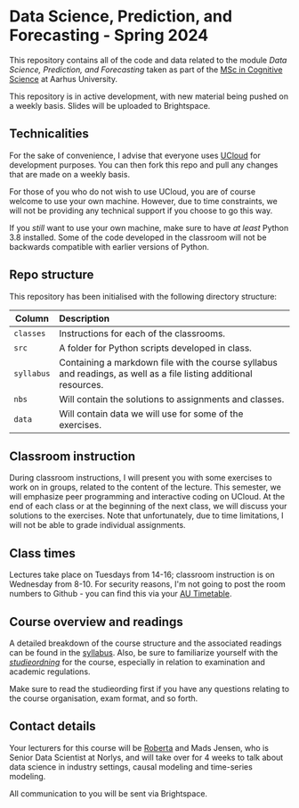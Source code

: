 # Data Science, Prediction, and Forecasting - Spring 2024

This repository contains all of the code and data related to the module _Data Science, Prediction, and Forecasting_ taken as part of the  [MSc in Cognitive Science](https://masters.au.dk/cognitivescience) at Aarhus University.

This repository is in active development, with new material being pushed on a weekly basis. Slides will be uploaded to Brightspace.

## Technicalities

For the sake of convenience, I advise that everyone uses [UCloud](https://cloud.sdu.dk) for development purposes. You can then fork this repo and pull any changes that are made on a weekly basis.

For those of you who do not wish to use UCloud, you are of course welcome to use your own machine. However, due to time constraints, we will not be providing any technical support if you choose to go this way. 

If you _still_ want to use your own machine, make sure to have _at least_ Python 3.8 installed. Some of the code developed in the classroom will not be backwards compatible with earlier versions of Python.

## Repo structure

This repository has been initialised with the following directory structure:

| Column | Description|
|--------|:-----------|
```classes``` | Instructions for each of the classrooms.
```src``` | A folder for Python scripts developed in class.
```syllabus```| Containing a markdown file with the course syllabus and readings, as well as a file listing additional resources.
```nbs```| Will contain the solutions to assignments and classes.
```data```| Will contain data we will use for some of the exercises.

## Classroom instruction

During classroom instructions, I will present you with some exercises to work on in groups, related to the content of the lecture. This semester, we will emphasize peer programming and interactive coding on UCloud. 
At the end of each class or at the beginning of the next class, we will discuss your solutions to the exercises. Note that unfortunately, due to time limitations, I will not be able to grade individual assignments.


## Class times

Lectures take place on Tuesdays from 14-16; classroom instruction is on Wednesday from 8-10. For security reasons, I'm not going to post the room numbers to Github - you can find this via your [AU Timetable](https://timetable.au.dk).

## Course overview and readings

A detailed breakdown of the course structure and the associated readings can be found in the [syllabus](syllabus/readme.md). Also, be sure to familiarize yourself with the [_studieordning_](https://eddiprod.au.dk/EDDI/webservices/DokOrdningService.cfc?method=visGodkendtOrdning&dokOrdningId=17274&sprog=en) for the course, especially in relation to examination and academic regulations. 

Make sure to read the studieording first if you have any questions relating to the course organisation, exam format, and so forth.

## Contact details

Your lecturers for this course will be [Roberta](https://pure.au.dk/portal/en/persons/roberta-rocca(079b23a2-46f6-4a00-9cd6-9a1339101208)/persons/roberta-rocca(079b23a2-46f6-4a00-9cd6-9a1339101208).html) and Mads Jensen, who is Senior Data Scientist at Norlys, and will take over for 4 weeks to talk about data science in industry settings, causal modeling and time-series modeling.

All communication to you will be sent via Brightspace.


